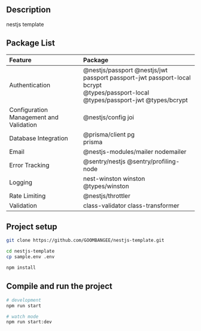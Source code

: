 ## Description

nestjs template

## Package List

| Feature                                 | Package                                                                                                                                |
|:----------------------------------------|:---------------------------------------------------------------------------------------------------------------------------------------|
| Authentication                          | @nestjs/passport @nestjs/jwt passport passport-jwt passport-local bcrypt <br/> @types/passport-local @types/passport-jwt @types/bcrypt |
| Configuration Management and Validation | @nestjs/config joi                                                                                                                     |
| Database Integration                    | @prisma/client pg <br/> prisma                                                                                                         |
| Email                                   | @nestjs-modules/mailer nodemailer                                                                                                      |
| Error Tracking                          | @sentry/nestjs @sentry/profiling-node                                                                                                  |
| Logging                                 | nest-winston winston <br/> @types/winston                                                                                              |
| Rate Limiting                           | @nestjs/throttler                                                                                                                      |
| Validation                              | class-validator class-transformer                                                                                                      |

## Project setup

```bash
git clone https://github.com/GOOMBANGEE/nestjs-template.git

cd nestjs-template
cp sample.env .env

npm install
```

## Compile and run the project

```bash
# development
npm run start

# watch mode
npm run start:dev

```
